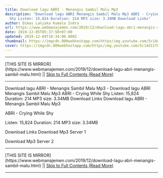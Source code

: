 ```yaml
---
title: Download lagu ABRI - Menangis Sambil Malu Mp3
description: "Download lagu ABRI Menangis Sambil Malu Mp3 ABRI - Crying While
  Shy Listen: 15,824 Duration: 214 MP3 size: 3.34MB Download Links"
author: Dimas Lanjaka Kumala Indra
url: https://www.webmanajemen.com/2019/12/download-lagu-abri-menangis-sambil-malu.html
date: 2019-12-05T05:37:50+07:00
updated: 2019-12-04T10:34:00.000Z
thumbnail: https://imgcdn.000webhostapp.com/https/img.youtube.com/5c14d11f07a121b3d11270942108b1da.jpeg
cover: https://imgcdn.000webhostapp.com/https/img.youtube.com/5c14d11f07a121b3d11270942108b1da.jpeg
---
```


<hr/> [THIS SITE IS MIRROR](https://www.webmanajemen.com/2019/12/download-lagu-abri-menangis-sambil-malu.html) || <a href="https://www.webmanajemen.com/2019/12/download-lagu-abri-menangis-sambil-malu.html" rel="follow" class="button" id="read-more">Skip to Full Contents (Read More)</a> <hr/> Download lagu ABRI - Menangis Sambil Malu Mp3 - Download lagu ABRI Menangis Sambil Malu Mp3 ABRI - Crying While Shy Listen: 15,824 Duration: 214 MP3 size: 3.34MB Download Links Download lagu ABRI - Menangis Sambil Malu Mp3

  ABRI - Crying While Shy 

  Listen: 15,824 
  Duration: 214 
  MP3 size: 3.34MB 

  Download Links 
  Download Mp3 Server 1 

  Download Mp3 Server 2 
 <hr/> [THIS SITE IS MIRROR](https://www.webmanajemen.com/2019/12/download-lagu-abri-menangis-sambil-malu.html) || <a href="https://www.webmanajemen.com/2019/12/download-lagu-abri-menangis-sambil-malu.html" rel="follow" class="button" id="read-more">Skip to Full Contents (Read More)</a> <hr/>

<script>
    if (location.host.includes('dimaslanjaka12')) {
      location.replace('https://www.webmanajemen.com/2019/12/download-lagu-abri-menangis-sambil-malu.html');
    }
  </script>